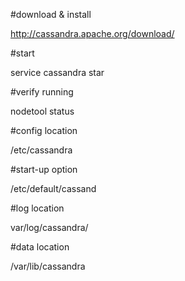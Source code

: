 \#download & install

http://cassandra.apache.org/download/



\#start

service cassandra star



\#verify running

nodetool status



\#config location

/etc/cassandra



\#start-up option

/etc/default/cassand



\#log location

var/log/cassandra/ 



\#data location

/var/lib/cassandra

